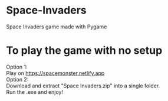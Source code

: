 # Space-Invaders
Space Invaders game made with Pygame

# To play the game with no setup
Option 1: <br>
Play on https://spacemonster.netlify.app<br>
Option 2:<br>
Download and extract "Space Invaders.zip" into a single folder.<br>
Run the .exe and enjoy!

